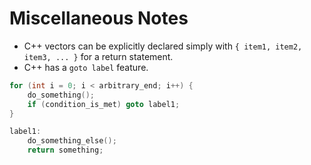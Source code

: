 # Miscellaneous Notes

- C++ vectors can be explicitly declared simply with `{ item1, item2, item3, ... }` for a return statement.
- C++ has a `goto label` feature.

```C++
for (int i = 0; i < arbitrary_end; i++) {
    do_something();
    if (condition_is_met) goto label1;
}

label1:
    do_something_else();
    return something;
```